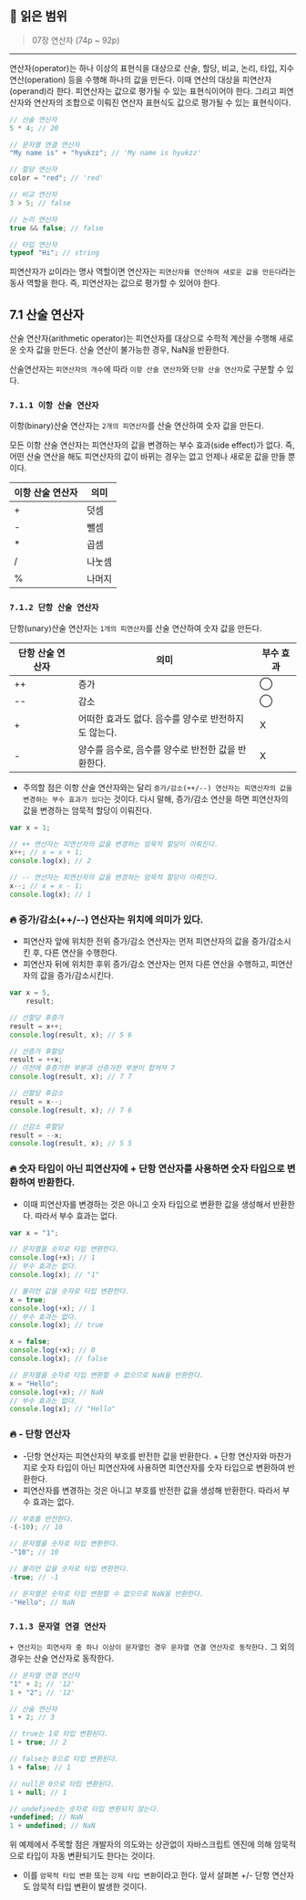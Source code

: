 ## 📔 **읽은 범위**

> 07장 연산자 (74p ~ 92p)

---

연산자(operator)는 하나 이상의 표현식을 대상으로 산술, 할당, 비교, 논리, 타입, 지수 연산(operation) 등을 수행해 하나의 값을 만든다. 이때 연산의 대상을 피연산자(operand)라 한다. 피연산자는 값으로 평가될 수 있는 표현식이어야 한다. 그리고 피연산자와 연산자의 조합으로 이뤄진 연산자 표현식도 값으로 평가될 수 있는 표현식이다.

```javascript
// 산술 연산자
5 * 4; // 20

// 문자열 연결 연산자
"My name is" + "hyukzz"; // 'My name is hyukzz'

// 할당 연산자
color = "red"; // 'red'

// 비교 연산자
3 > 5; // false

// 논리 연산자
true && false; // false

// 타입 연산자
typeof "Hi"; // string
```

피연산자가 `값`이라는 명사 역할이면 연산자는 `피연산자를 연산하여 새로운 값을 만든다`라는 동사 역할을 한다. 즉, 피연산자는 값으로 평가할 수 있어야 한다.

## 7.1 산술 연산자

산술 연산자(arithmetic operator)는 피연산자를 대상으로 수학적 계산을 수행해 새로운 숫자 값을 만든다. 산술 연산이 불가능한 경우, NaN을 반환한다.

산술연산자는 `피연산자의 개수`에 따라 `이항 산술 연산자`와 `단항 산술 연산자`로 구분할 수 있다.

### `7.1.1 이항 산술 연산자`

이항(binary)산술 연산자는 `2개의 피연산자`를 산술 연산하여 숫자 값을 만든다.

모든 이항 산술 연산자는 피연산자의 값을 변경하는 부수 효과(side effect)가 없다. 즉, 어떤 산술 연산을 해도 피연산자의 값이 바뀌는 경우는 없고 언제나 새로운 값을 만들 뿐이다.

| 이항 산술 연산자 | 의미   |
| ---------------- | ------ |
| +                | 덧셈   |
| -                | 뺄셈   |
| \*               | 곱셈   |
| /                | 나눗셈 |
| %                | 나머지 |

### `7.1.2 단항 산술 연산자`

단항(unary)산술 연산자는 `1개의 피연산자`를 산술 연산하여 숫자 값을 만든다.

| 단항 산술 연산자 | 의미                                                 | 부수 효과 |
| ---------------- | ---------------------------------------------------- | --------- |
| ++               | 증가                                                 | ⃝         |
| --               | 감소                                                 | ⃝         |
| +                | 어떠한 효과도 없다. 음수를 양수로 반전하지도 않는다. | X         |
| -                | 양수를 음수로, 음수를 양수로 반전한 값을 반환한다.   | X         |

- 주의할 점은 이항 산술 연산자와는 달리 `증가/감소(++/--) 연산자는 피연산자의 값을 변경하는 부수 효과가 있다`는 것이다. 다시 말해, 증가/감소 연산을 하면 피연산자의 값을 변경하는 암묵적 할당이 이뤄진다.

```javascript
var x = 1;

// ++ 연산자는 피연산자의 값을 변경하는 암묵적 할당이 이뤄진다.
x++; // x = x + 1;
console.log(x); // 2

// -- 연산자는 피연산자의 값을 변경하는 암묵적 할당이 이뤄진다.
x--; // x = x - 1;
console.log(x); // 1
```

### 🔥 증가/감소(++/--) 연산자는 위치에 의미가 있다.

- 피연산자 앞에 위치한 전위 증가/감소 연산자는 먼저 피연산자의 값을 증가/감소시킨 후, 다른 연산을 수행한다.
- 피연산자 뒤에 위치한 후위 증가/감소 연산자는 먼저 다른 연산을 수행하고, 피연산자의 값을 증가/감소시킨다.

```javascript
var x = 5,
	result;

// 선할당 후증가
result = x++;
console.log(result, x); // 5 6

// 선증가 후할당
result = ++x;
// 이전에 후증가한 부분과 선증가한 부분이 합쳐져 7
console.log(result, x); // 7 7

// 선할당 후감소
result = x--;
console.log(result, x); // 7 6

// 선감소 후할당
result = --x;
console.log(result, x); // 5 5
```

### 🔥 숫자 타입이 아닌 피연산자에 + 단항 연산자를 사용하면 숫자 타입으로 변환하여 반환한다.

- 이때 피연산자를 변경하는 것은 아니고 숫자 타입으로 변환한 값을 생성해서 반환한다. 따라서 부수 효과는 없다.

```javascript
var x = "1";

// 문자열을 숫자로 타입 변환한다.
console.log(+x); // 1
// 부수 효과는 없다.
console.log(x); // "1"

// 불리언 값을 숫자로 타입 변환한다.
x = true;
console.log(+x); // 1
// 부수 효과는 없다.
console.log(x); // true

x = false;
console.log(+x); // 0
console.log(x); // false

// 문자열을 숫자로 타입 변환할 수 없으므로 NaN을 반환한다.
x = "Hello";
console.log(+x); // NaN
// 부수 효과는 없다.
console.log(x); // "Hello"
```

### 🔥 - 단항 연산자

- -단항 연산자는 피연산자의 부호를 반전한 값을 반환한다. + 단항 연산자와 마찬가지로 숫자 타입이 아닌 피연산자에 사용하면 피연산자를 숫자 타입으로 변환하여 반환한다.
- 피연산자를 변경하는 것은 아니고 부호를 반전한 값을 생성해 반환한다. 따라서 부수 효과는 없다.

```javascript
// 부호를 반전한다.
-(-10); // 10

// 문자열을 숫자로 타입 변환한다.
-"10"; // 10

// 불리언 값을 숫자로 타입 변환한다.
-true; // -1

// 문자열은 숫자로 타입 변환할 수 없으므로 NaN을 반환한다.
-"Hello"; // NaN
```

### `7.1.3 문자열 연결 연산자`

`+ 연산자는 피연사자 중 하나 이상이 문자열인 경우 문자열 연결 연산자로 동작한다.` 그 외의 경우는 산술 연산자로 동작한다.

```javascript
// 문자열 연결 연산자
"1" + 2; // '12'
1 + "2"; // '12'

// 산술 연산자
1 + 2; // 3

// true는 1로 타입 변환된다.
1 + true; // 2

// false는 0으로 타입 변환된다.
1 + false; // 1

// null은 0으로 타입 변환된다.
1 + null; // 1

// undefined는 숫자로 타입 변환되지 않는다.
+undefined; // NaN
1 + undefined; // NaN
```

위 예제에서 주목할 점은 개발자의 의도와는 상관없이 자바스크립트 엔진에 의해 암묵적으로 타입이 자동 변환되기도 한다는 것이다.

- 이를 `암묵적 타입 변환` 또는 `강제 타입 변환`이라고 한다. 앞서 살펴본 +/- 단항 연산자도 암묵적 타입 변환이 발생한 것이다.

